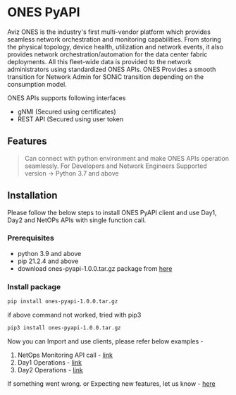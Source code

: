 # ONES PyAPI

Aviz ONES is the industry's first multi-vendor platform which provides seamless network orchestration and monitoring capabilities. From storing the physical topology, device health, utilization and network events, it also provides network orchestration/automation for the data center fabric deployments. All this fleet-wide data is provided to the network administrators using standardized ONES APIs. ONES Provides a smooth transition for Network Admin for SONiC transition depending on the consumption model.

ONES APIs supports following interfaces
- gNMI (Secured using certificates)
- REST API (Secured using user token


## Features
> Can connect with python environment and make ONES APIs operation seamlessly.
> For Developers and Network Engineers
> Supported version -> Python 3.7 and above 


## Installation

Please follow the below steps to install ONES PyAPI client and use Day1, Day2 and NetOPs APIs with single function call.


### Prerequisites
- python 3.9 and above
- pip 21.2.4 and above
- download ones-pyapi-1.0.0.tar.gz package from [here](https://github.com/AvizNetworks/ones-pyapi/blob/master/versions/ones-pyapi-1.0.0.tar.gz)

### Install package
```sh
pip install ones-pyapi-1.0.0.tar.gz
```
if above command not worked, tried with pip3
```sh
pip3 install ones-pyapi-1.0.0.tar.gz
```

Now you can Import and use clients, please refer below examples - 
1. NetOps Monitoring API call - [link](https://github.com/AvizNetworks/ones-pyapi/tree/master/examples/telemetry)
2. Day1 Operations - [link](https://github.com/AvizNetworks/ones-pyapi/tree/master/examples/day1fm)
3. Day2 Operations - [link](https://github.com/AvizNetworks/ones-pyapi/tree/master/examples/day2fm)


If something went wrong. or Expecting new features, let us know - [here](https://github.com/AvizNetworks/ones-pyapi/issues)
